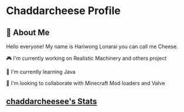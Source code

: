 
# Chaddarcheese Profile
## 🚀 About Me
Hello everyone! My name is Hariwong Lonarai you can call me Cheese.

🎮 I'm currently working on Realistic Machinery and others project

🧠 I'm currently learning Java

👯 I'm looking to collaborate with Minecraft Mod loaders and Valve
## [chaddarcheesee's Stats](https://github-readme-stats.vercel.app/api?username=chaddarcheesee&theme=vue-dark&show_icons=true&hide_border=true&count_private=true)